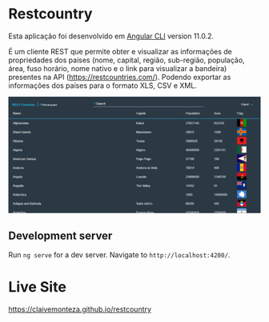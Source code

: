 # Restcountry

Esta aplicação foi desenvolvido em [Angular CLI](https://github.com/angular/angular-cli) version 11.0.2.

É um cliente REST que permite obter e visualizar as informações de propriedades dos países (nome, capital, 
região, sub-região, população, área, fuso horário, nome nativo e o link para visualizar a bandeira)
presentes na API (https://restcountries.com/). 
Podendo exportar as informações dos países para o formato XLS, CSV e XML.

<div align="center">
  <img alt="image" src="https://github.com/claivemonteza/restcountry/blob/main/RestCountries.png">
</div>

## Development server

Run `ng serve` for a dev server. 
Navigate to `http://localhost:4200/`.

# Live Site
https://claivemonteza.github.io/restcountry




